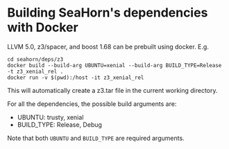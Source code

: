 # Building SeaHorn's dependencies with Docker

LLVM 5.0, z3/spacer, and boost 1.68 can be prebuilt using docker. E.g.
```shell
cd seahorn/deps/z3
docker build --build-arg UBUNTU=xenial --build-arg BUILD_TYPE=Release -t z3_xenial_rel .
docker run -v $(pwd):/host -it z3_xenial_rel
```
This will automatically create a z3.tar file in the current working directory.

For all the dependencies, the possible build arguments are:
- UBUNTU: trusty, xenial
- BUILD_TYPE: Release, Debug

Note that both `UBUNTU` and `BUILD_TYPE` are required arguments.
